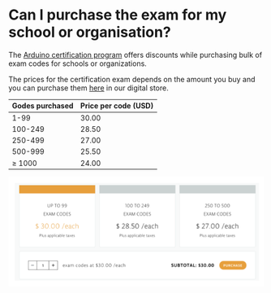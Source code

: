 # Can I purchase the exam for my school or organisation?

The [Arduino certification program](https://store.arduino.cc/digital/cert_fundamentals) offers discounts while purchasing bulk of exam codes for schools or organizations. 

The prices for the certification exam depends on the amount you buy and you can purchase them [here](https://store.arduino.cc/digital/cert_fundamentals) in our digital store.

Godes purchased | Price per code (USD)
-|-
1-99| 30.00
100-249| 28.50
250-499| 27.00
500-999| 25.50
≥ 1000| 24.00

![Purchase Page](/assets/img/CanIPurchaseTheExamForMySchoolOrOrganisation/1.png "Purchase Page")


